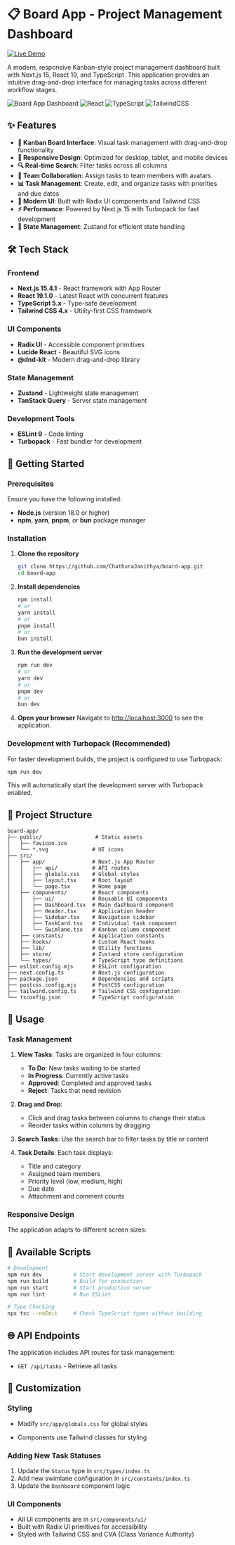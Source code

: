 # 📋 Board App - Project Management Dashboard

[![Live Demo](https://img.shields.io/badge/Live%20Demo-Open-green?style=for-the-badge&logo=vercel)](https://main.d3oesffdu3pujr.amplifyapp.com)

A modern, responsive Kanban-style project management dashboard built with Next.js 15, React 19, and TypeScript. This application provides an intuitive drag-and-drop interface for managing tasks across different workflow stages.

![Board App Dashboard](https://img.shields.io/badge/Next.js-15.4.1-black?logo=next.js&logoColor=white)
![React](https://img.shields.io/badge/React-19.1.0-blue?logo=react&logoColor=white)
![TypeScript](https://img.shields.io/badge/TypeScript-5.x-blue?logo=typescript&logoColor=white)
![TailwindCSS](https://img.shields.io/badge/TailwindCSS-4.x-38B2AC?logo=tailwind-css&logoColor=white)

## ✨ Features

- **🎯 Kanban Board Interface**: Visual task management with drag-and-drop functionality
- **📱 Responsive Design**: Optimized for desktop, tablet, and mobile devices
- **🔍 Real-time Search**: Filter tasks across all columns
- **👥 Team Collaboration**: Assign tasks to team members with avatars
- **📊 Task Management**: Create, edit, and organize tasks with priorities and due dates
- **🎨 Modern UI**: Built with Radix UI components and Tailwind CSS
- **⚡ Performance**: Powered by Next.js 15 with Turbopack for fast development
- **🔄 State Management**: Zustand for efficient state handling

## 🛠️ Tech Stack

### Frontend

- **Next.js 15.4.1** - React framework with App Router
- **React 19.1.0** - Latest React with concurrent features
- **TypeScript 5.x** - Type-safe development
- **Tailwind CSS 4.x** - Utility-first CSS framework

### UI Components

- **Radix UI** - Accessible component primitives
- **Lucide React** - Beautiful SVG icons
- **@dnd-kit** - Modern drag-and-drop library

### State Management

- **Zustand** - Lightweight state management
- **TanStack Query** - Server state management

### Development Tools

- **ESLint 9** - Code linting
- **Turbopack** - Fast bundler for development

## 🚀 Getting Started

### Prerequisites

Ensure you have the following installed:

- **Node.js** (version 18.0 or higher)
- **npm**, **yarn**, **pnpm**, or **bun** package manager

### Installation

1. **Clone the repository**

   ```bash
   git clone https://github.com/ChathuraJanithya/board-app.git
   cd board-app
   ```

2. **Install dependencies**

   ```bash
   npm install
   # or
   yarn install
   # or
   pnpm install
   # or
   bun install
   ```

3. **Run the development server**

   ```bash
   npm run dev
   # or
   yarn dev
   # or
   pnpm dev
   # or
   bun dev
   ```

4. **Open your browser**
   Navigate to [http://localhost:3000](http://localhost:3000) to see the application.

### Development with Turbopack (Recommended)

For faster development builds, the project is configured to use Turbopack:

```bash
npm run dev
```

This will automatically start the development server with Turbopack enabled.

## 📁 Project Structure

```
board-app/
├── public/                 # Static assets
│   ├── favicon.ico
│   └── *.svg              # UI icons
├── src/
│   ├── app/               # Next.js App Router
│   │   ├── api/           # API routes
│   │   ├── globals.css    # Global styles
│   │   ├── layout.tsx     # Root layout
│   │   └── page.tsx       # Home page
│   ├── components/        # React components
│   │   ├── ui/            # Reusable UI components
│   │   ├── Dashboard.tsx  # Main dashboard component
│   │   ├── Header.tsx     # Application header
│   │   ├── Sidebar.tsx    # Navigation sidebar
│   │   ├── TaskCard.tsx   # Individual task component
│   │   └── Swimlane.tsx   # Kanban column component
│   ├── constants/         # Application constants
│   ├── hooks/             # Custom React hooks
│   ├── lib/               # Utility functions
│   ├── store/             # Zustand store configuration
│   └── types/             # TypeScript type definitions
├── eslint.config.mjs      # ESLint configuration
├── next.config.ts         # Next.js configuration
├── package.json           # Dependencies and scripts
├── postcss.config.mjs     # PostCSS configuration
├── tailwind.config.ts     # Tailwind CSS configuration
└── tsconfig.json          # TypeScript configuration
```

## 🎯 Usage

### Task Management

1. **View Tasks**: Tasks are organized in four columns:

   - **To Do**: New tasks waiting to be started
   - **In Progress**: Currently active tasks
   - **Approved**: Completed and approved tasks
   - **Reject**: Tasks that need revision

2. **Drag and Drop**:

   - Click and drag tasks between columns to change their status
   - Reorder tasks within columns by dragging

3. **Search Tasks**: Use the search bar to filter tasks by title or content

4. **Task Details**: Each task displays:
   - Title and category
   - Assigned team members
   - Priority level (low, medium, high)
   - Due date
   - Attachment and comment counts

### Responsive Design

The application adapts to different screen sizes:

## 🔧 Available Scripts

```bash
# Development
npm run dev          # Start development server with Turbopack
npm run build        # Build for production
npm run start        # Start production server
npm run lint         # Run ESLint

# Type Checking
npx tsc --noEmit     # Check TypeScript types without building
```

## 🌐 API Endpoints

The application includes API routes for task management:

- `GET /api/tasks` - Retrieve all tasks

## 🎨 Customization

### Styling

- Modify `src/app/globals.css` for global styles

- Components use Tailwind classes for styling

### Adding New Task Statuses

1. Update the `Status` type in `src/types/index.ts`
2. Add new swimlane configuration in `src/constants/index.ts`
3. Update the `Dashboard` component logic

### UI Components

- All UI components are in `src/components/ui/`
- Built with Radix UI primitives for accessibility
- Styled with Tailwind CSS and CVA (Class Variance Authority)
